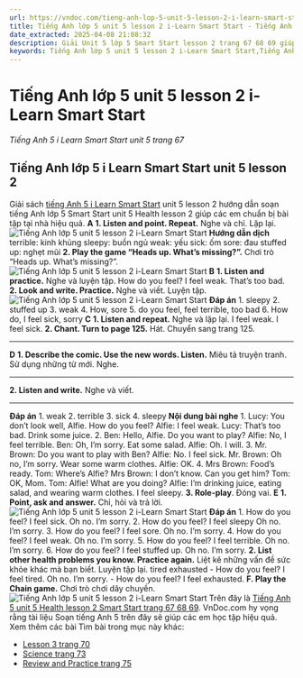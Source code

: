 ```yaml
---
url: https://vndoc.com/tieng-anh-lop-5-unit-5-lesson-2-i-learn-smart-start-322594
title: Tiếng Anh lớp 5 unit 5 lesson 2 i-Learn Smart Start - Tiếng Anh 5 i Learn Smart Start unit 5 trang 67 - VnDoc.com
date_extracted: 2025-04-08 21:08:32
description: Giải Unit 5 lớp 5 Smart Start lesson 2 trang 67 68 69 giúp các em học sinh chuẩn bị kiến thức trọng tâm hiệu quả.
keywords: Tiếng Anh lớp 5 unit 5 lesson 2 i-Learn Smart Start,Tiếng Anh lớp 5 unit 5 lesson 2,tiếng anh lớp 5 i learn smart start unit 5 lesson 2,Tiếng Anh 5 i learn smart start unit 5 lesson 2,unit 5 lớp 5 smart start,tiếng anh 5 smart start unit 5 lesson 2,tiếng anh lớp 5 smart start unit 5,unit 5 lesson 2 lớp 5,unit 5 lớp 5 lesson 2,Tiếng Anh lớp 5 unit 5 lesson 2 trang 67,tiếng anh lớp 5 unit 5 health lesson 2,tiếng anh 5 unit 5 health lesson 2
---
```


# Tiếng Anh lớp 5 unit 5 lesson 2 i-Learn Smart Start
 _Tiếng Anh 5 i Learn Smart Start unit 5 trang 67_
## Tiếng Anh lớp 5 i Learn Smart Start unit 5 lesson 2
Giải sách [tiếng Anh 5 i Learn Smart Start](<https://vndoc.com/giai-bai-tap-i-learn-smart-start5>) unit 5 lesson 2 hướng dẫn soạn tiếng Anh lớp 5 Smart Start unit 5 Health lesson 2 giúp các em chuẩn bị bài tập tại nhà hiệu quả.
**A**
**1\. Listen and point. Repeat.** Nghe và chỉ. Lặp lại.
![Tiếng Anh lớp 5 unit 5 lesson 2 i-Learn Smart Start](https://i.vdoc.vn/data/image/2024/06/20/tieng-anh-lop-5-unit-5-lesson-2-i-learn-smart-start-1.png)
**Hướng dẫn dịch**
terrible: kinh khủng
sleepy: buồn ngủ
weak: yếu
sick: ốm
sore: đau
stuffed up: nghẹt mũi
**2\. Play the game “Heads up. What’s missing?”.** Chơi trò “Heads up. What’s missing?”.
![Tiếng Anh lớp 5 unit 5 lesson 2 i-Learn Smart Start](https://i.vdoc.vn/data/image/2024/06/20/tieng-anh-lop-5-unit-5-lesson-2-i-learn-smart-start-2.png)
**B**
**1\. Listen and practice.** Nghe và luyện tập.
How do you feel?
I feel weak.
That’s too bad.
**2\. Look and write. Practice.** Nghe và viết. Luyện tập.
![Tiếng Anh lớp 5 unit 5 lesson 2 i-Learn Smart Start](https://i.vdoc.vn/data/image/2024/06/20/tieng-anh-lop-5-unit-5-lesson-2-i-learn-smart-start-3.png)
**Đáp án**
1\. sleepy
2\. stuffed up
3\. weak
4\. How, sore
5\. do you feel, feel terrible, too bad
6\. How do, I feel sick, sorry
**C**
**1\. Listen and repeat.** Nghe và lặp lại.
I feel weak.
I feel sick.
**2\. Chant. Turn to page 125.** Hát. Chuyển sang trang 125.
****
**D**
**1\. Describe the comic. Use the new words. Listen.** Miêu tả truyện tranh. Sử dụng những từ mới. Nghe.
****
**2\. Listen and write.** Nghe và viết.
****
**Đáp án**
1\. weak
2\. terrible
3\. sick
4\. sleepy
**Nội dung bài nghe**
1.
Lucy: You don’t look well, Alfie. How do you feel?
Alfie: I feel weak.
Lucy: That’s too bad. Drink some juice.
2.
Ben: Hello, Alfie. Do you want to play?
Alfie: No, I feel terrible.
Ben: Oh, I’m sorry. Eat some salad.
Alfie: Oh. I will.
3.
Mr. Brown: Do you want to play with Ben?
Alfie: No. I feel sick.
Mr. Brown: Oh no, I’m sorry. Wear some warm clothes.
Alfie: OK.
4.
Mrs Brown: Food’s ready.
Tom: Where’s Alfie?
Mrs Brown: I don’t know. Can you get him?
Tom: OK, Mom.
Tom: Alfie\! What are you doing?
Alfie: I’m drinking juice, eating salad, and wearing warm clothes. I feel sleepy.
**3\. Role-play**. Đóng vai.
**E**
**1\. Point, ask and answer.** Chỉ, hỏi và trả lời.
![Tiếng Anh lớp 5 unit 5 lesson 2 i-Learn Smart Start](https://i.vdoc.vn/data/image/2024/06/20/tieng-anh-lop-5-unit-5-lesson-2-i-learn-smart-start-4.png)
**Đáp án**
1.
How do you feel?
I feel sick.
Oh no. I’m sorry.
2.
How do you feel?
I feel sleepy
Oh no. I’m sorry.
3.
How do you feel?
I feel sore.
Oh no. I’m sorry.
4.
How do you feel?
I feel weak.
Oh no. I’m sorry.
5.
How do you feel?
I feel terrible.
Oh no. I’m sorry.
6.
How do you feel?
I feel stuffed up.
Oh no. I’m sorry.
**2\. List other health problems you know. Practice again.** Liệt kê những vấn đề sức khỏe khác mà bạn biết. Luyện tập lại.
tired
exhausted
\- How do you feel?
I feel tired.
Oh no. I’m sorry.
\- How do you feel?
I feel exhausted.
**F. Play the Chain game.** Chơi trò chơi dây chuyền.
![Tiếng Anh lớp 5 unit 5 lesson 2 i-Learn Smart Start](https://i.vdoc.vn/data/image/2024/06/20/tieng-anh-lop-5-unit-5-lesson-2-i-learn-smart-start-5.png)
Trên đây là [Tiếng Anh 5 unit 5 Health lesson 2 Smart Start trang 67 68 69](<https://vndoc.com/tieng-anh-lop-5-unit-5-lesson-2-i-learn-smart-start-322594>). VnDoc.com hy vọng rằng tài liệu Soạn tiếng Anh 5 trên đây sẽ giúp các em học tập hiệu quả.
Xem thêm các bài Tìm bài trong mục này khác:
  * [Lesson 3 trang 70](</tieng-anh-lop-5-unit-5-lesson-3-i-learn-smart-start-322595>)
  * [Science trang 73](</tieng-anh-lop-5-unit-5-science-i-learn-smart-start-322598>)
  * [Review and Practice trang 75](</tieng-anh-lop-5-unit-5-review-and-practice-i-learn-smart-start-322604>)

